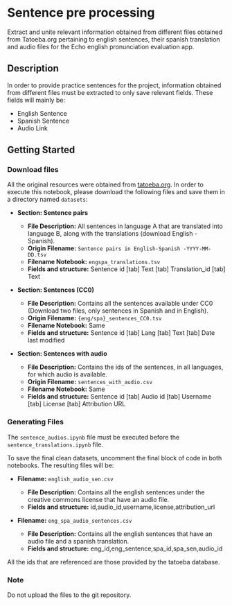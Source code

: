 # Sentence pre processing

Extract and unite relevant information obtained from different files obtained from Tatoeba.org pertaining to english sentences, their spanish translation and audio files for the Echo english pronunciation evaluation app. 

## Description

In order to provide practice sentences for the project, information obtained from different files must be extracted to only save relevant fields. These fields will mainly be:
- English Sentence
- Spanish Sentence
- Audio Link

## Getting Started

###  Download files

All the original resources were obtained from [tatoeba.org](https://tatoeba.org/en/downloads). In order to execute this notebook, please download the following files and save them in a directory named `datasets`:

- **Section: Sentence pairs**

  - **File Description:** All sentences in language A that are translated into language B, along with the translations (download English - Spanish).
  - **Origin Filename:** `Sentence pairs in English-Spanish -YYYY-MM-DD.tsv`
  - **Filename Notebook:** `engspa_translations.tsv`
  - **Fields and structure:** Sentence id [tab] Text [tab] Translation_id [tab] Text

- **Section: Sentences (CC0)**

  - **File Description:** Contains all the sentences available under CC0 (Download two files, only sentences in Spanish and in English).
  - **Origin Filename:** `{eng/spa}_sentences_CC0.tsv`
  - **Filename Notebook:** Same
  - **Fields and structure:** Sentence id [tab] Lang [tab] Text [tab] Date last modified

- **Section: Sentences with audio**

  - **File Description:** Contains the ids of the sentences, in all languages, for which audio is available.
  - **Origin Filename:** `sentences_with_audio.csv`
  - **Filename Notebook:** Same
  - **Fields and structure:** Sentence id [tab] Audio id [tab] Username [tab] License [tab] Attribution URL

###  Generating Files

The `sentence_audios.ipynb` file must be executed before the `sentence_translations.ipynb` file. 

To save the final clean datasets, uncomment the final block of code in both notebooks. The resulting files will be:

- **Filename:** `english_audio_sen.csv`

  - **File Description:** Contains all the english sentences under the creative commons license that have an audio file. 
  - **Fields and structure:** id,audio_id,username,license,attribution_url

- **Filename:** `eng_spa_audio_sentences.csv`

  - **File Description:** Contains all the english sentences that have an audio file and a spanish translation. 
  - **Fields and structure:** eng_id,eng_sentence,spa_id,spa_sen,audio_id

All the ids that are referenced are those provided by the tatoeba database.

###  Note
Do not upload the files to the git repository.